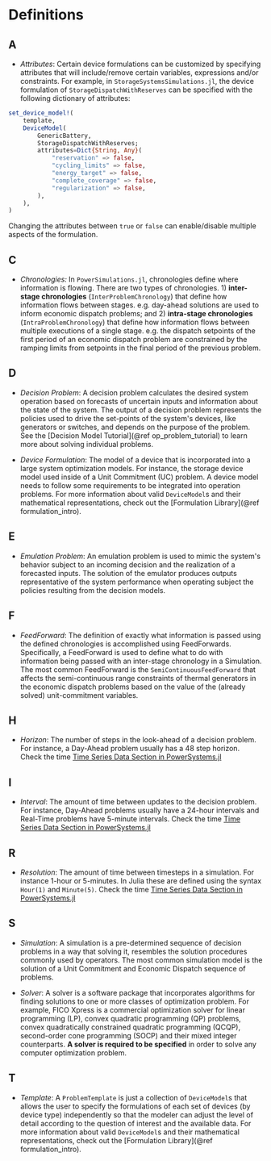 # Definitions

## A

* *Attributes*: Certain device formulations can be customized by specifying attributes that will include/remove certain variables, expressions and/or constraints. For example, in `StorageSystemsSimulations.jl`, the device formulation of `StorageDispatchWithReserves` can be specified with the following dictionary of attributes:
```julia
set_device_model!(
    template,
    DeviceModel(
        GenericBattery,
        StorageDispatchWithReserves;
        attributes=Dict{String, Any}(
            "reservation" => false,
            "cycling_limits" => false,
            "energy_target" => false,
            "complete_coverage" => false,
            "regularization" => false,
        ),
    ),
)
```
Changing the attributes between `true` or `false` can enable/disable multiple aspects of the formulation.

## C

* *Chronologies:* In `PowerSimulations.jl`, chronologies define where information is flowing. There are two types of chronologies. 1) **inter-stage chronologies** (`InterProblemChronology`) that define how information flows between stages. e.g. day-ahead solutions are used to inform economic dispatch problems; and 2) **intra-stage chronologies** (`IntraProblemChronology`) that define how information flows between multiple executions of a single stage. e.g. the dispatch setpoints of the first period of an economic dispatch problem are constrained by the ramping limits from setpoints in the final period of the previous problem.

## D

* *Decision Problem*: A decision problem calculates the desired system operation based on forecasts of uncertain inputs and information about the state of the system. The output of a decision problem represents the policies used to drive the set-points of the system's devices, like generators or switches, and depends on the purpose of the problem. See the [Decision Model Tutorial](@ref op_problem_tutorial) to learn more about solving individual problems.

* *Device Formulation*: The model of a device that is incorporated into a large system optimization models. For instance, the storage device model used inside of a Unit Commitment (UC) problem. A device model needs to follow some requirements to be integrated into operation problems. For more information about valid `DeviceModel`s and their mathematical representations, check out the [Formulation Library](@ref formulation_intro).

## E

* *Emulation Problem*: An emulation problem is used to mimic the system's behavior subject to an incoming decision and the realization of a forecasted inputs. The solution of the emulator produces outputs representative of the system performance when operating subject the policies resulting from the decision models.

## F

* *FeedForward*: The definition of exactly what information is passed using the defined chronologies is accomplished using FeedForwards. Specifically, a FeedForward is used to define what to do with information being passed with an inter-stage chronology in a Simulation. The most common FeedForward is the `SemiContinuousFeedForward` that affects the semi-continuous range constraints of thermal generators in the economic dispatch problems based on the value of the (already solved) unit-commitment variables.

## H

* *Horizon*: The number of steps in the look-ahead of a decision problem. For instance, a Day-Ahead problem usually has a 48 step horizon. Check the time [Time Series Data Section in PowerSystems.jl](https://nrel-sienna.github.io/PowerSystems.jl/stable/modeler_guide/time_series/)

## I

* *Interval*: The amount of time between updates to the decision problem. For instance, Day-Ahead problems usually have a 24-hour intervals and Real-Time problems have 5-minute intervals. Check the time [Time Series Data Section in PowerSystems.jl](https://nrel-sienna.github.io/PowerSystems.jl/stable/modeler_guide/time_series/)

## R

* *Resolution*: The amount of time between timesteps in a simulation. For instance 1-hour or 5-minutes. In Julia these are defined using the syntax `Hour(1)` and `Minute(5)`. Check the time [Time Series Data Section in PowerSystems.jl](https://nrel-sienna.github.io/PowerSystems.jl/stable/modeler_guide/time_series/)

## S

* *Simulation*: A simulation is a pre-determined sequence of decision problems in a way that solving it, resembles the solution procedures commonly used by operators. The most common simulation model is the solution of a Unit Commitment and Economic Dispatch sequence of problems.

* *Solver*: A solver is a software package that incorporates algorithms for finding solutions to one or more classes of optimization problem. For example, FICO Xpress is a commercial optimization solver for linear programming (LP), convex quadratic programming (QP) problems, convex quadratically constrained quadratic programming (QCQP), second-order cone programming (SOCP) and their mixed integer counterparts. **A solver is required to be specified** in order to solve any computer optimization problem.

## T

* *Template*: A `ProblemTemplate` is just a collection of `DeviceModel`s that allows the user to specify the formulations of each set of devices (by device type) independently so that the modeler can adjust the level of detail according to the question of interest and the available data. For more information about valid `DeviceModel`s and their mathematical representations, check out the [Formulation Library](@ref formulation_intro).